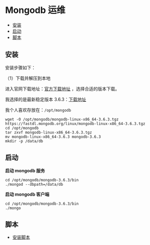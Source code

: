 # Mongodb 运维

<!-- TOC depthFrom:2 depthTo:3 -->

- [安装](#安装)
- [启动](#启动)
- [脚本](#脚本)

<!-- /TOC -->

## 安装

安装步骤如下：

（1）下载并解压到本地

进入官网下载地址：[官方下载地址](https://www.mongodb.com/download-center#community) ，选择合适的版本下载。

我选择的是最新稳定版本 3.6.3：[下载地址](https://fastdl.mongodb.org/linux/mongodb-linux-x86_64-3.6.3.tgz)

我个人喜欢存放在：`/opt/mongodb`

```
wget -O /opt/mongodb/mongodb-linux-x86_64-3.6.3.tgz https://fastdl.mongodb.org/linux/mongodb-linux-x86_64-3.6.3.tgz
cd /opt/mongodb
tar zxvf mongodb-linux-x86_64-3.6.3.tgz
mv mongodb-linux-x86_64-3.6.3 mongodb-3.6.3
mkdir -p /data/db
```

## 启动

**启动 mongodb 服务**

```
cd /opt/mongodb/mongodb-3.6.3/bin
./mongod --dbpath=/data/db
```

**启动 mongodb 客户端**

```
cd /opt/mongodb/mongodb-3.6.3/bin
./mongo
```

## 脚本

- [安装脚本](https://github.com/dunwu/linux-tutorial/tree/master/codes/linux/soft)
